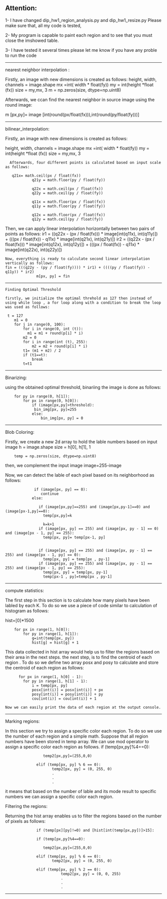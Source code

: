 
Attention: 
-----------------
1- I have changed dip_hw1_region_analysis.py and dip_hw1_resize.py
Please make sure that, all my code is tested,

2- My program is capable to paint each region and to see that you must close the imshowed table.

3- I have tested it several times please let me know if you have any proble to run the code

----------------------------------------------------------------------
nearest neighbor interpolation :

Firstly, an image with new dimensions is created as follows:
height, width, channels = image.shape
        mx =int( width * float(fy))
        my = int(height *float (fx))
        size = my,mx, 3
        m = np.zeros(size, dtype=np.uint8)
        
 Afterwards, we ccan find the nearest neighbor in source image using the round image:
 
 m [px,py]=   image [int(round(px/float(fx))),int(round(py/float(fy)))]
        
---------------------------------------------------------------------------------------------------------------
bilinear_interpolation:

Firstly, an image with new dimensions is created as follows:

height, width, channels = image.shape 
        mx =int( width * float(fy))
        my = int(height *float (fx))
        size = my,mx, 3
        
      Afterwards, four different points is calculated based on input scale as follows:
      
       q21x= math.ceil(px / float(fx))
                q21y = math.floor(py / float(fy))

                q22x = math.ceil(px / float(fx))
                q22y = math.ceil(py / float(fy))

                q11x = math.floor(px / float(fx))
                q11y = math.floor(py / float(fy))

                q12x = math.floor(px / float(fx))
                q12y = math.ceil(py / float(fy))
                
                
  Then, we can apply linear interpolation horizontally between two pairs of points as follows:
   ir1 = ((q22x - (px / float(fx))) * image[int(q11x), int(q11y)]) + (((px / float(fx)) - q11x) * image[int(q21x), int(q21y)])
    ir2 = ((q22x - (px / float(fx))) * image[int(q12x), int(q12y)]) + (((px / float(fx)) - q11x) * image[int(q22x), int(q22y)])
    
    Now, everything is ready to calculate second linear interpolation vertically as follows:
    fin = (((q22y - (py / float(fy)))) * ir1) + ((((py / float(fy)) - q11y)) * ir2)
                  m[px, py] = fin
 ---------------------------------------------------------------------------------------------------------------------------------------
                  
    Finding Optimal Threshold
    
    firstly, we initialize the optimal threhold as 127 then instead of using while loop , a for loop along with a condition to break the loop was used as follows:
    
     t = 127
        m1 = 0
        for j in range(0, 100):
            for i in range(0, int (t)):
              m1 = m1 + round(p[i] * i)
            m2 = 0
            for i in range(int (t), 255):
                m2 = m2 + round(p[i] * i)
            t1= (m1 + m2) / 2
            if (t1==t):
                break
            t=t1
    
-----------------------------------------------------------------------------------------------------------------

Binarizing:

using the obtained optimal threshold, binariing the image is done as follows:

        for py in range(0, h[1]):
            for px in range(0, h[0]):
                if (image[px,py]>threshold):
                 bin_img[px, py]=255
                else:
                    bin_img[px, py] = 0
                    
 -------------------------------------------------------------------------------------
Blob Coloring:

Firstly, we create a new 2d array to hold the lable numbers based on input image
h = image.shape
        size = h[0], h[1], 1

        temp = np.zeros(size, dtype=np.uint8)
 then, we complement the input image
 image=255-image
 
 Now, we can detect the lable of each pixel based on its neighborhood as follows:
 
                 if (image[px, py] == 0):
                    continue
                else:

                   if (image[px,py]==255) and (image[px,py-1]==0) and (image[px-1,py]==0):
                     temp[px,py]=k

                     k=k+1
                   if (image[px, py] == 255) and (image[px, py - 1] == 0) and (image[px - 1, py] == 255):
                     temp[px, py]= temp[px-1, py]


                   if (image[px, py] == 255) and (image[px, py - 1] == 255) and (image[px - 1, py] == 0):
                     temp[px, py] = temp[px , py-1]
                   if (image[px, py] == 255) and (image[px, py - 1] == 255) and (image[px - 1, py] == 255):
                     temp[px, py] = temp[px, py-1]
                     temp[px-1 , py]=temp[px , py-1]
-------------------------------------------------------------------------------------------------------------------
compute statistics:

The first step in this section is to calculate how many pixels have been labled by each K.
To do so we use a piece of code similar to calculation of histogram as follows:

hist=[0]*1500

        for px in range(1, h[0]):
            for py in range(1, h[1]):
                g=int(temp[px, py])
                hist[g] = hist[g] + 1
  
  This data collected in hist array would help us to filter the regions based on their area in the next steps.
  the next step, is to find the centroid of each region . To do so we define two array posx and posy to calculate and store the centroid of each region as follows:
  
          for px in range(1, h[0] - 1):
            for py in range(1, h[1] - 1):
                i = temp[px, py]
                posx[int(i)] = posx[int(i)] + px
                posy[int(i)] = posy[int(i)] + py
                cou[int(i)] = cou[int(i)] + 1
    
    Now we can easily print the data of each region at the output console.
  
-----------------------------------------------------------------------------------------------------------------------------

Marking regions:

In this section we try to assign a specific color each region. To do so we use the number of each region and a simple math.
Suppose that all region numbers have been stored in temp array. We can use mod operator to assign a specific color each region as follows.
 if (temp[px,py]%4==0):

                     temp2[px,py]=(255,0,0)

                  elif (temp[px, py] % 6 == 0):
                         temp2[px, py] = (0, 255, 0)
                         .
                         .
                         .
 it means that based on the number of lable and its mode result to specific numbers we can assign a specific color each region. 
 
  Filtering the regions:
  
  Returning the hist array enables us to filter the regions based on the number of pixels as follows:
  
                  if (temp[px][py]!=0) and [hist[int(temp[px,py])]>15]:

                  if (temp[px,py]%4==0):

                     temp2[px,py]=(255,0,0)

                  elif (temp[px, py] % 6 == 0):
                         temp2[px, py] = (0, 255, 0)

                  elif (temp[px, py] % 2 == 0):
                             temp2[px, py] = (0, 0, 255)
                             .
                             .
                             .
 ---------------------------------------------------------------------------------------------------------------------------------
 

